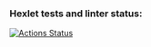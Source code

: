 ### Hexlet tests and linter status:
[![Actions Status](https://github.com/rizhik356/devops-for-developers-project-74/actions/workflows/hexlet-check.yml/badge.svg)](https://github.com/rizhik356/devops-for-developers-project-74/actions)
